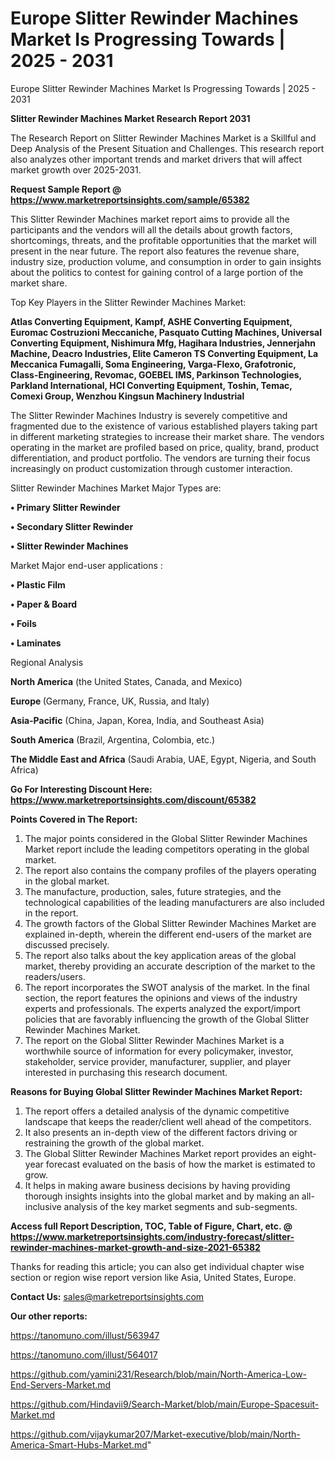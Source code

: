 # Europe Slitter Rewinder Machines Market Is Progressing Towards | 2025 - 2031
Europe Slitter Rewinder Machines Market Is Progressing Towards | 2025 - 2031

<strong>Slitter Rewinder Machines Market Research Report 2031</strong>

The Research Report on Slitter Rewinder Machines Market is a Skillful and Deep Analysis of the Present Situation and Challenges. This research report also analyzes other important trends and market drivers that will affect market growth over 2025-2031.

<strong>Request Sample Report @ <a href=https://www.marketreportsinsights.com/sample/65382>https://www.marketreportsinsights.com/sample/65382</a></strong>

This Slitter Rewinder Machines market report aims to provide all the participants and the vendors will all the details about growth factors, shortcomings, threats, and the profitable opportunities that the market will present in the near future. The report also features the revenue share, industry size, production volume, and consumption in order to gain insights about the politics to contest for gaining control of a large portion of the market share.

Top Key Players in the Slitter Rewinder Machines Market:

<strong>Atlas Converting Equipment, Kampf, ASHE Converting Equipment, Euromac Costruzioni Meccaniche, Pasquato Cutting Machines, Universal Converting Equipment, Nishimura Mfg, Hagihara Industries, Jennerjahn Machine, Deacro Industries, Elite Cameron TS Converting Equipment, La Meccanica Fumagalli, Soma Engineering, Varga-Flexo, Grafotronic, Class-Engineering, Revomac, GOEBEL IMS, Parkinson Technologies, Parkland International, HCI Converting Equipment, Toshin, Temac, Comexi Group, Wenzhou Kingsun Machinery Industrial</strong>

The Slitter Rewinder Machines Industry is severely competitive and fragmented due to the existence of various established players taking part in different marketing strategies to increase their market share. The vendors operating in the market are profiled based on price, quality, brand, product differentiation, and product portfolio. The vendors are turning their focus increasingly on product customization through customer interaction.

Slitter Rewinder Machines Market Major Types are:

<strong>• Primary Slitter Rewinder

• Secondary Slitter Rewinder

• Slitter Rewinder Machines</strong>

Market Major end-user applications :

<strong>• Plastic Film

• Paper & Board

• Foils

• Laminates</strong>

Regional Analysis

</u><strong><b>North America</b></strong> (the United States, Canada, and Mexico)

<strong><b>Europe </b></strong>(Germany, France, UK, Russia, and Italy)

<strong><b>Asia-Pacific</b></strong> (China, Japan, Korea, India, and Southeast Asia)

<strong><b>South America</b></strong> (Brazil, Argentina, Colombia, etc.)

<strong><b>The Middle East and Africa</b></strong> (Saudi Arabia, UAE, Egypt, Nigeria, and South Africa)

<strong>Go For Interesting Discount Here: <a href=https://www.marketreportsinsights.com/discount/65382>https://www.marketreportsinsights.com/discount/65382</a></strong>

<strong>Points Covered in The Report:</strong>
<ol>
  <li>The major points considered in the Global Slitter Rewinder Machines Market report include the leading competitors operating in the global market.</li>
  <li>The report also contains the company profiles of the players operating in the global market.</li>
  <li>The manufacture, production, sales, future strategies, and the technological capabilities of the leading manufacturers are also included in the report.</li>
  <li>The growth factors of the Global Slitter Rewinder Machines Market are explained in-depth, wherein the different end-users of the market are discussed precisely.</li>
  <li>The report also talks about the key application areas of the global market, thereby providing an accurate description of the market to the readers/users.</li>
  <li>The report incorporates the SWOT analysis of the market. In the final section, the report features the opinions and views of the industry experts and professionals. The experts analyzed the export/import policies that are favorably influencing the growth of the Global Slitter Rewinder Machines Market.</li>
  <li>The report on the Global Slitter Rewinder Machines Market is a worthwhile source of information for every policymaker, investor, stakeholder, service provider, manufacturer, supplier, and player interested in purchasing this research document.</li>
</ol>
<strong>Reasons for Buying Global Slitter Rewinder Machines Market Report:</strong>

<ol>
  <li>The report offers a detailed analysis of the dynamic competitive landscape that keeps the reader/client well ahead of the competitors.</li>
  <li>It also presents an in-depth view of the different factors driving or restraining the growth of the global market.</li>
  <li>The Global Slitter Rewinder Machines Market report provides an eight-year forecast evaluated on the basis of how the market is estimated to grow.</li>
  <li>It helps in making aware business decisions by having providing thorough insights insights into the global market and by making an all-inclusive analysis of the key market segments and sub-segments.</li>
</ol>
<strong>Access full Report Description, TOC, Table of Figure, Chart, etc. @ <a href=https://www.marketreportsinsights.com/industry-forecast/slitter-rewinder-machines-market-growth-and-size-2021-65382>https://www.marketreportsinsights.com/industry-forecast/slitter-rewinder-machines-market-growth-and-size-2021-65382</a></strong>


Thanks for reading this article; you can also get individual chapter wise section or region wise report version like Asia, United States, Europe.

<strong>Contact Us:</strong>
sales@marketreportsinsights.com

<strong>Our other reports:</strong>

<a href=https://tanomuno.com/illust/563947>https://tanomuno.com/illust/563947</a>

<a href=https://tanomuno.com/illust/564017>https://tanomuno.com/illust/564017</a>

<a href=https://github.com/yamini231/Research/blob/main/North-America-Low-End-Servers-Market.md>https://github.com/yamini231/Research/blob/main/North-America-Low-End-Servers-Market.md</a>

<a href=https://github.com/Hindavii9/Search-Market/blob/main/Europe-Spacesuit-Market.md>https://github.com/Hindavii9/Search-Market/blob/main/Europe-Spacesuit-Market.md</a>

<a href=https://github.com/vijaykumar207/Market-executive/blob/main/North-America-Smart-Hubs-Market.md>https://github.com/vijaykumar207/Market-executive/blob/main/North-America-Smart-Hubs-Market.md</a>"
